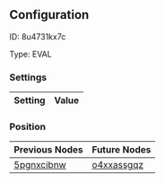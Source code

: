 # <nil>
## Configuration
ID:  8u4731kx7c

Type: EVAL 


### Settings
| Setting | Value  |
| :------------------------ | ---------------------------------------- |
 




### Position
| Previous Nodes | Future Nodes |
| :------------- | ------------ |
| [5pgnxcibnw](./5pgnxcibnw.md) | [o4xxassgqz](./o4xxassgqz.md) |